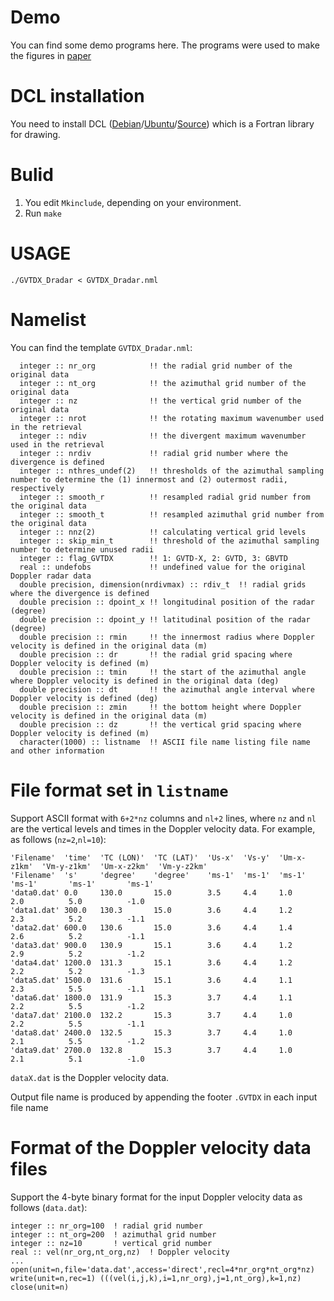 # Demo
You can find some demo programs here. 
The programs were used to make the figures in [paper](https://doi.org)


# DCL installation
You need to install DCL ([Debian](http://www.gfd-dennou.org/arch/cc-env/debian-dennou/index.htm.en)/[Ubuntu](http://www.gfd-dennou.org/arch/cc-env/ubuntu-dennou/index.htm.en)/[Source](https://www.gfd-dennou.org/arch/dcl/)) which is a Fortran library for drawing. 


# Bulid
1. You edit `Mkinclude`, depending on your environment. 
2. Run `make`


# USAGE
```
./GVTDX_Dradar < GVTDX_Dradar.nml
```


# Namelist
You can find the template `GVTDX_Dradar.nml`: 
```
  integer :: nr_org            !! the radial grid number of the original data
  integer :: nt_org            !! the azimuthal grid number of the original data
  integer :: nz                !! the vertical grid number of the original data
  integer :: nrot              !! the rotating maximum wavenumber used in the retrieval
  integer :: ndiv              !! the divergent maximum wavenumber used in the retrieval
  integer :: nrdiv             !! radial grid number where the divergence is defined
  integer :: nthres_undef(2)   !! thresholds of the azimuthal sampling number to determine the (1) innermost and (2) outermost radii, respectively
  integer :: smooth_r          !! resampled radial grid number from the original data
  integer :: smooth_t          !! resampled azimuthal grid number from the original data
  integer :: nnz(2)            !! calculating vertical grid levels
  integer :: skip_min_t        !! threshold of the azimuthal sampling number to determine unused radii
  integer :: flag_GVTDX        !! 1: GVTD-X, 2: GVTD, 3: GBVTD
  real :: undefobs             !! undefined value for the original Doppler radar data
  double precision, dimension(nrdivmax) :: rdiv_t  !! radial grids where the divergence is defined
  double precision :: dpoint_x !! longitudinal position of the radar (degree)
  double precision :: dpoint_y !! latitudinal position of the radar (degree)
  double precision :: rmin     !! the innermost radius where Doppler velocity is defined in the original data (m)
  double precision :: dr       !! the radial grid spacing where Doppler velocity is defined (m)
  double precision :: tmin     !! the start of the azimuthal angle where Doppler velocity is defined in the original data (deg)
  double precision :: dt       !! the azimuthal angle interval where Doppler velocity is defined (deg)
  double precision :: zmin     !! the bottom height where Doppler velocity is defined in the original data (m)
  double precision :: dz       !! the vertical grid spacing where Doppler velocity is defined (m)
  character(1000) :: listname  !! ASCII file name listing file name and other information
```


# File format set in `listname`
Support ASCII format with `6+2*nz` columns and `nl+2` lines, where `nz` and `nl` are the vertical levels and times in the Doppler velocity data.
For example, as follows (`nz=2`,`nl=10`): 
```
'Filename'  'time'  'TC (LON)'  'TC (LAT)'  'Us-x'  'Vs-y'  'Um-x-z1km'  'Vm-y-z1km'  'Um-x-z2km'  'Vm-y-z2km'  
'Filename'  's'     'degree'    'degree'    'ms-1'  'ms-1'  'ms-1'       'ms-1'       'ms-1'       'ms-1'       
'data0.dat' 0.0     130.0       15.0        3.5     4.4     1.0          2.0          5.0          -1.0         
'data1.dat' 300.0   130.3       15.0        3.6     4.4     1.2          2.3          5.2          -1.1         
'data2.dat' 600.0   130.6       15.0        3.6     4.4     1.4          2.6          5.2          -1.1         
'data3.dat' 900.0   130.9       15.1        3.6     4.4     1.2          2.9          5.2          -1.2         
'data4.dat' 1200.0  131.3       15.1        3.6     4.4     1.2          2.2          5.2          -1.3         
'data5.dat' 1500.0  131.6       15.1        3.6     4.4     1.1          2.3          5.5          -1.1         
'data6.dat' 1800.0  131.9       15.3        3.7     4.4     1.1          2.2          5.5          -1.2         
'data7.dat' 2100.0  132.2       15.3        3.7     4.4     1.0          2.2          5.5          -1.1         
'data8.dat' 2400.0  132.5       15.3        3.7     4.4     1.0          2.1          5.5          -1.2         
'data9.dat' 2700.0  132.8       15.3        3.7     4.4     1.0          2.1          5.1          -1.0         
```
`dataX.dat` is the Doppler velocity data. 

Output file name is produced by appending the footer `.GVTDX` in each input file name


# Format of the Doppler velocity data files
Support the 4-byte binary format for the input Doppler velocity data as follows (`data.dat`): 
```
integer :: nr_org=100  ! radial grid number
integer :: nt_org=200  ! azimuthal grid number
integer :: nz=10       ! vertical grid number
real :: vel(nr_org,nt_org,nz)  ! Doppler velocity
...
open(unit=n,file='data.dat',access='direct',recl=4*nr_org*nt_org*nz)
write(unit=n,rec=1) (((vel(i,j,k),i=1,nr_org),j=1,nt_org),k=1,nz)
close(unit=n)
```

